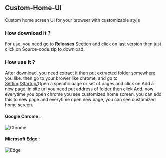 ## Custom-Home-UI
Custom home screen UI for your browser with customizable style

### How download it ?
For use, you need go to __Releases__ Section and click on last version
then just click on Source-code.zip to download.

### How use it ?
After download, you need extract it then put extracted folder somewhere you like.
then go to your brower like chrome, and go to [Setting/Startup/](chrome://settings/onStartup)Open a specific page or set of pages and click on Add a new page; in site url you need put address of folder then click Add.
now everytime you open chrome you see customized home screen.
you can add this to new page and everytime open new page, you can see customized home screen.

#### Google Chrome :
![Chrome](http://dark-night.rf.gd/github/Chrome-Custom-HomeScreen-UI.gif)

#### Microsoft Edge :
![Edge](http://dark-night.rf.gd/github/Edge-Custom-HomeScreen-UI.gif)
